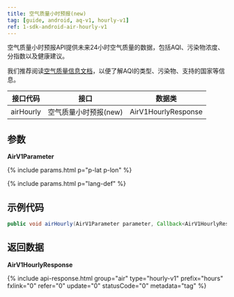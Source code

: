 ```yaml
---
title: 空气质量小时预报(new)
tag: [guide, android, aq-v1, hourly-v1]
ref: 1-sdk-android-air-hourly-v1
---
```


空气质量小时预报API提供未来24小时空气质量的数据，包括AQI、污染物浓度、分指数以及健康建议。

我们推荐阅读[空气质量信息文档](/docs/resource/air-info/)，以便了解AQI的类型、污染物、支持的国家等信息。

| 接口代码 | 接口                         | 数据类       |
| --------------- | ---------------------------- | ------------ |
| airHourly | 空气质量小时预报(new)    | AirV1HourlyResponse |

## 参数 

**AirV1Parameter**

{% include params.html p="p-lat p-lon" %}

{% include params.html p="lang-def" %}

## 示例代码

```java
public void airHourly(AirV1Parameter parameter, Callback<AirV1HourlyResponse> callback);
```

## 返回数据

**AirV1HourlyResponse**

{% include api-response.html group="air" type="hourly-v1" prefix="hours" fxlink="0" refer="0" update="0" statusCode="0" metadata="tag"   %}

